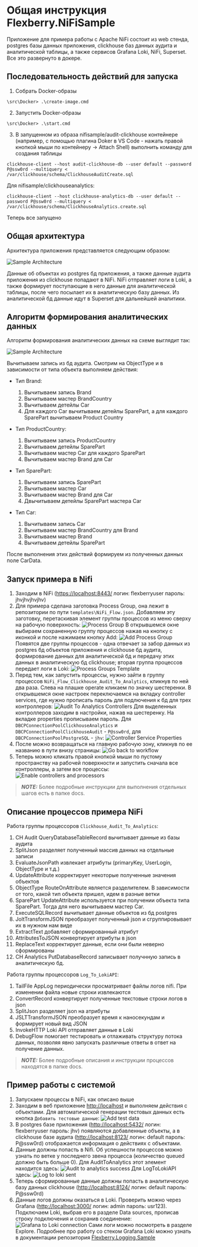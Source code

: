 # Общая инструкция Flexberry.NiFiSample

Приложение для примера работы с Apache NiFi состоит из web стенда, postgres базы данных приложения, clickhouse баз данных аудита и аналитической таблицы, а также сервисов Grafana Loki, NiFi, Superset. Все это развернуто в докере.

## Последовательность действий для запуска

1. Собрать Docker-образы

```
\src\Docker> .\create-image.cmd
```

2. Запустить Docker-образы

```
\src\Docker> .\start.cmd
```

3. В запущенном из образа nifisample/audit-clickhouse контейнере (например, с помощью плагина Doker в VS Code - нажать правой кнопкой мыши по контейнеру -> Attach Shell) выполнить команду для создания таблицы

```
clickhouse-client --host audit-clickhouse-db --user default --password P@ssw0rd --multiquery < /var/clickhouse/schema/ClickhouseAuditCreate.sql
```

Для nifisample/clickhouseanalytics:

```
clickhouse-client --host clickhouse-analytics-db --user default --password P@ssw0rd --multiquery < /var/clickhouse/schema/ClickhouseAnalytics.create.sql
```

Теперь все запущено

## Общая архитектура

Архитектура приложения представляется следующим образом:

![Sample Architecture](images/sample_architecture.png)

Данные об объектах из postgres бд приложения, а также данные аудита приложения из clickhouse попадают в NiFi. NiFi отправляет логи в Loki, а также формирует поступающие в него данные для аналитической таблицы, после чего посылает их в аналитическую базу данных. Из аналитической бд данные идут в Superset для дальнейшей аналитики.

## Алгоритм формирования аналитических данных

Алгоритм формирования аналитических данных на схеме выглядит так:

![Sample Architecture](images/sample_algorithm.png)

Вычитываем запись из бд аудита. Смотрим на ObjectType и в зависимости от типа объекта выполняем действия:

* Тип Brand:
  1. Вычитываем запись Brand
  2. Вычитываем мастер BrandCountry
  3. Вычитываем детейлы Car
  4. Для каждого Car вычитываем детейлы SparePart, а для каждого SparePart вычитываем Product Country

* Тип ProductCountry:
  1. Вычитываем запись ProductCountry
  2. Вычитываем детейлы SparePart
  3. Вычитываем мастер Car для каждого SparePart
  4. Вычитываем мастер Brand для Car

* Тип SparePart:
  1. Вычитываем запись SparePart
  2. Вычитываем мастер Car
  3. Вычитываем мастер Brand для Car
  4. Двычитываем детейлы SparePart мастера Car

* Тип Car:
  1. Вычитываем запись Car
  2. Вычитываем мастер BrandCountry для Brand
  3. Вычитываем мастер Brand
  4. Вычитываем детейлы SparePart

После выполнения этих действий формируем из полученных данных поле CarData.

## Запуск примера в Nifi

1. Заходим в NiFi (<https://localhost:8443/> логин: flexberryuser пароль: jhvjhvjhvjhv)
2. Для примера сделана заготовка Process Group, она лежит в репозитории по пути `templates\NiFi_Flow.json`. Добавляем эту заготовку, перетаскивая элемент группы процессов из меню сверху на рабочую поверхность:
   ![Process Group](images/process_group.png)
   В открывшемся окне выбираем сохраненную группу процессов нажав на кнопку с иконкой и после нажимаем кнопку Add:
   ![Add Process Group](images/add_process_group.png)
   Появятся две группы процессов - одна отвечает за забор данных из postgres бд объектов приложения и clickhouse бд аудита, формирование данных для аналитической бд и передачу этих данных в аналитическую бд clickhouse; вторая группа процессов передает логи в Loki:
   ![Process Groups Template](images/process_groups_template.png)
3. Перед тем, как запустить процессы, нужно зайти в группу процессов `NiFi_Flow_Clickhouse_Audit_To_Analytics`, кликнув по ней два раза. Слева на плашке operate кликаем по значку шестеренки. В открывшемся окне настроек переключаемся на вкладку controller services, где нужно прописать пароль для подлючения к бд для трех контроллеров:
   ![Audit To Analytics Controllers](images/audit_to_analytics_controllers.png)
   Для выделенных контроллеров заходим в настройки, нажав на шестеренку. На вкладке properties прописываем пароль. Для `DBCPConnectionPoolClickhouseAnalytics` и `DBCPConnectionPoolClickhouseAudit` - `P@ssw0rd`, для `DBCPConnectionPoolPostgreSQL` - `jhv`:
   ![Controller Service Properties](images/controller_service_properties.png)
4. После можно возвращаться на главную рабочую зону, кликнув по ее названию в пути внизу страницы:
   ![Go back to workflow](images/go_back_to_workflow.png)
5. Теперь можно кликать правой кнопкой мыши по пустому пространству на рабочей поверхности и запустить сначала все контроллеры, а затем все процессы:
   ![Enable controllers and processors](images/enable_controllers_and_processors.png)

> **_NOTE:_** Более подробные инструкции для выполнения отдельных шагов есть в папке docs.

## Описание процессов примера NiFi

Работа группы процессоров `Clickhouse_Audit_To_Analytics`:

1. CH Audit QueryDatabaseTableRecord вычитывает данные из базы аудита
2. SplitJson разделяет полученный массив данных на отдельные записи
3. EvaluateJsonPath извлекает атрибуты (primaryKey, UserLogin, ObjectType и т.д.)
4. UpdateAttribute корректирует некоторые полученные значения объектов
5. ObjectType RouteOnAttribute является разделителем. В зависимости от того, какой тип объекта пришел, идем в разные ветки
6. SparePart UpdateAttribute используется при получении объекта типа SparePart. Тогда для него вычитываем мастер Car.
7. ExecuteSQLRecord вычитывает данные объектов из бд postgres
8. JoltTransformJSON преобразует полученный json и сгруппировывает их в нужном нам виде
9. ExtractText добавляет сформированный атрибут
10. AttributesToJSON конвертирует атрибуты в json
11. ReplaceText корректирует данные, если они были неверно сформированы
12. CH Analytics PutDatabaseRecord записывает получнную запись в аналитическую бд.

Работа группы процессоров `Log_To_LokiAPI`:

1. TailFile AppLog периодически просматривает файлы логов nifi. При изменении файла новые строки извлекаются
2. ConvertRecord конвертирует полученные текстовые строки логов в json
3. SplitJson разделяет json на атрибуты
4. JSLTTransformJSON преобразует время к наносекундам и формирует новый вид JSON
5. InvokeHTTP Loki API отправляет данные в Loki
6. DebugFlow помогает тестировать и отлаживать структуру потока данных, позволяя явно запускать различные ответы в ответ на получение данных.

> **_NOTE:_** Более подробные описания и инструкции процессов находятся в папке docs.

## Пример работы с системой

1. Запускаем процессы в NiFi, как описано выше
2. Заходим в веб приложение <http://localhost> и выполняем действия с объектами. Для автоматической генерации тестовых данных есть кнопка `Добавить тестовые данные`:
   ![Add test data](images/add_test_data.png)
3. В postgres базе приложения (<http://localhost:5432/> логин: flexberryuser пароль: jhv) появляются добавленные объекты, а в clickhouse базе аудита (<http://localhost:8123/> логин: default пароль: P@ssw0rd) отображается информация о действиях с объектами.
4. Данные должны попасть в Nifi. Об успешности процессов можно узнать по ветке у последнего звена процесса (количество queued должно быть больше 0). Для AuditToAnalytics этот элемент находится здесь:
   ![Audit to analytics success](images/audit_to_analytics_success.png)
   Для LogToLokiAPI здесь:
   ![Log to loki sent](images/log_to_loki_sent.png)
5. Теперь сформированные данные должны попасть в аналитическую базу данных clickhouse (<http://localhost:8124/> логин: default пароль: P@ssw0rd)
6. Данные логов должны оказаться в Loki. Проверить можно через Grafana (<http://localhost:3000/> логин: admin пароль: usr123). Подключаем Loki, выбрав его в разделе Data sources, прописав строку подключения и сохранив соединение:
   ![Grafana to Loki connection](images/grafana_to_loki_connection.png)
   Сами логи можно посмотреть в разделе Explore. Подробнее про работу со стеком Grafana Loki можно узнать в документации репозитория [Flexberry.Logging.Sample](https://github.com/Flexberry/Flexberry.Logging.Sample)
